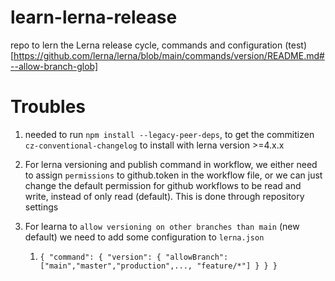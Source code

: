 # learn-lerna-release
repo to lern the Lerna release cycle, commands and configuration
(test)[https://github.com/lerna/lerna/blob/main/commands/version/README.md#--allow-branch-glob]

# Troubles
1. needed to run `npm install --legacy-peer-deps`, to get the commitizen `cz-conventional-changelog` to install with lerna version >=4.x.x

2. For lerna versioning and publish command in workflow, we either need to assign `permissions` to github.token in the workflow file, or we can just change the default permission for github workflows to be read and write, instead of only read (default). This is done through repository settings

3. For learna to `allow versioning on other branches than main` (new default) we need to add some configuration to `lerna.json`
   1. `{
  "command": {
    "version": {
      "allowBranch": ["main","master","production",..., "feature/*"]
    }
  }
}`